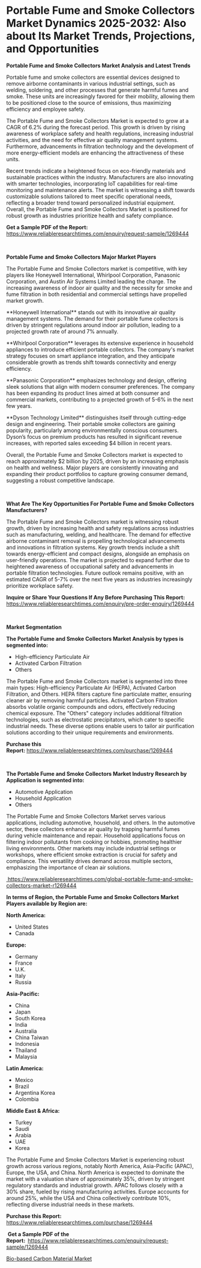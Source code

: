 <p><h1>Portable Fume and Smoke Collectors Market Dynamics 2025-2032: Also about Its Market Trends, Projections, and Opportunities</h1></p><p><strong>Portable Fume and Smoke Collectors Market Analysis and Latest Trends</strong></p>
<p><p>Portable fume and smoke collectors are essential devices designed to remove airborne contaminants in various industrial settings, such as welding, soldering, and other processes that generate harmful fumes and smoke. These units are increasingly favored for their mobility, allowing them to be positioned close to the source of emissions, thus maximizing efficiency and employee safety.</p><p>The Portable Fume and Smoke Collectors Market is expected to grow at a CAGR of 6.2% during the forecast period. This growth is driven by rising awareness of workplace safety and health regulations, increasing industrial activities, and the need for effective air quality management systems. Furthermore, advancements in filtration technology and the development of more energy-efficient models are enhancing the attractiveness of these units.</p><p>Recent trends indicate a heightened focus on eco-friendly materials and sustainable practices within the industry. Manufacturers are also innovating with smarter technologies, incorporating IoT capabilities for real-time monitoring and maintenance alerts. The market is witnessing a shift towards customizable solutions tailored to meet specific operational needs, reflecting a broader trend toward personalized industrial equipment. Overall, the Portable Fume and Smoke Collectors Market is positioned for robust growth as industries prioritize health and safety compliance.</p></p>
<p><strong>Get a Sample PDF of the Report:&nbsp;</strong> <a href="https://www.reliableresearchtimes.com/enquiry/request-sample/1269444?utm_campaign=2006&utm_medium=2&utm_source=Github&utm_content=ia&utm_term=24032025&utm_id=portable-fume-and-smoke-collectors">https://www.reliableresearchtimes.com/enquiry/request-sample/1269444</a></p>
<p>&nbsp;</p>
<p><strong>Portable Fume and Smoke Collectors Major Market Players</strong></p>
<p><p>The Portable Fume and Smoke Collectors market is competitive, with key players like Honeywell International, Whirlpool Corporation, Panasonic Corporation, and Austin Air Systems Limited leading the charge. The increasing awareness of indoor air quality and the necessity for smoke and fume filtration in both residential and commercial settings have propelled market growth.</p><p>**Honeywell International** stands out with its innovative air quality management systems. The demand for their portable fume collectors is driven by stringent regulations around indoor air pollution, leading to a projected growth rate of around 7% annually. </p><p>**Whirlpool Corporation** leverages its extensive experience in household appliances to introduce efficient portable collectors. The company's market strategy focuses on smart appliance integration, and they anticipate considerable growth as trends shift towards connectivity and energy efficiency.</p><p>**Panasonic Corporation** emphasizes technology and design, offering sleek solutions that align with modern consumer preferences. The company has been expanding its product lines aimed at both consumer and commercial markets, contributing to a projected growth of 5-6% in the next few years.</p><p>**Dyson Technology Limited** distinguishes itself through cutting-edge design and engineering. Their portable smoke collectors are gaining popularity, particularly among environmentally conscious consumers. Dyson’s focus on premium products has resulted in significant revenue increases, with reported sales exceeding $4 billion in recent years.</p><p>Overall, the Portable Fume and Smoke Collectors market is expected to reach approximately $2 billion by 2025, driven by an increasing emphasis on health and wellness. Major players are consistently innovating and expanding their product portfolios to capture growing consumer demand, suggesting a robust competitive landscape.</p></p>
<p>&nbsp;</p>
<p><strong>What Are The Key Opportunities For Portable Fume and Smoke Collectors Manufacturers?</strong></p>
<p><p>The Portable Fume and Smoke Collectors market is witnessing robust growth, driven by increasing health and safety regulations across industries such as manufacturing, welding, and healthcare. The demand for effective airborne contaminant removal is propelling technological advancements and innovations in filtration systems. Key growth trends include a shift towards energy-efficient and compact designs, alongside an emphasis on user-friendly operations. The market is projected to expand further due to heightened awareness of occupational safety and advancements in portable filtration technologies. Future outlook remains positive, with an estimated CAGR of 5-7% over the next five years as industries increasingly prioritize workplace safety.</p></p>
<p><strong>Inquire or Share Your Questions If Any Before Purchasing This Report:</strong> <a href="https://www.reliableresearchtimes.com/enquiry/pre-order-enquiry/1269444?utm_campaign=2006&utm_medium=2&utm_source=Github&utm_content=ia&utm_term=24032025&utm_id=portable-fume-and-smoke-collectors">https://www.reliableresearchtimes.com/enquiry/pre-order-enquiry/1269444</a></p>
<p>&nbsp;</p>
<p><strong>Market Segmentation</strong></p>
<p><strong>The Portable Fume and Smoke Collectors Market Analysis by types is segmented into:</strong></p>
<p><ul><li>High-efficiency Particulate Air</li><li>Activated Carbon Filtration</li><li>Others</li></ul></p>
<p><p>The Portable Fume and Smoke Collectors market is segmented into three main types: High-efficiency Particulate Air (HEPA), Activated Carbon Filtration, and Others. HEPA filters capture fine particulate matter, ensuring cleaner air by removing harmful particles. Activated Carbon Filtration absorbs volatile organic compounds and odors, effectively reducing chemical exposure. The "Others" category includes additional filtration technologies, such as electrostatic precipitators, which cater to specific industrial needs. These diverse options enable users to tailor air purification solutions according to their unique requirements and environments.</p></p>
<p><strong>Purchase this Report:&nbsp;</strong><a href="https://www.reliableresearchtimes.com/purchase/1269444?utm_campaign=2006&utm_medium=2&utm_source=Github&utm_content=ia&utm_term=24032025&utm_id=portable-fume-and-smoke-collectors">https://www.reliableresearchtimes.com/purchase/1269444</a></p>
<p>&nbsp;</p>
<p><strong>The Portable Fume and Smoke Collectors Market Industry Research by Application is segmented into:</strong></p>
<p><ul><li>Automotive Application</li><li>Household Application</li><li>Others</li></ul></p>
<p><p>The Portable Fume and Smoke Collectors Market serves various applications, including automotive, household, and others. In the automotive sector, these collectors enhance air quality by trapping harmful fumes during vehicle maintenance and repair. Household applications focus on filtering indoor pollutants from cooking or hobbies, promoting healthier living environments. Other markets may include industrial settings or workshops, where efficient smoke extraction is crucial for safety and compliance. This versatility drives demand across multiple sectors, emphasizing the importance of clean air solutions.</p></p>
<p><a href="https://www.reliableresearchtimes.com/global-portable-fume-and-smoke-collectors-market-r1269444?utm_campaign=2006&utm_medium=2&utm_source=Github&utm_content=ia&utm_term=24032025&utm_id=portable-fume-and-smoke-collectors">&nbsp;https://www.reliableresearchtimes.com/global-portable-fume-and-smoke-collectors-market-r1269444</a></p>
<p><strong>In terms of Region, the Portable Fume and Smoke Collectors Market Players available by Region are:</strong></p>
<p>
    <p> <strong> North America: </strong>
        <ul>
            <li>United States</li>
            <li>Canada</li>
        </ul>
        </p> 
    <p> <strong> Europe: </strong>
        <ul>
            <li>Germany</li>
            <li>France</li>
            <li>U.K.</li>
            <li>Italy</li>
            <li>Russia</li>
        </ul>
        </p> 
    <p> <strong> Asia-Pacific: </strong>
        <ul>
            <li>China</li>
            <li>Japan</li>
            <li>South Korea</li>
            <li>India</li>
            <li>Australia</li>
            <li>China Taiwan</li>
            <li>Indonesia</li>
            <li>Thailand</li>
            <li>Malaysia</li>
        </ul>
        </p> 
    <p> <strong> Latin America: </strong>
        <ul>
            <li>Mexico</li>
            <li>Brazil</li>
            <li>Argentina Korea</li>
            <li>Colombia</li>
        </ul>
        </p> 
    <p> <strong> Middle East & Africa: </strong>
        <ul>
            <li>Turkey</li>
            <li>Saudi</li>
            <li>Arabia</li>
            <li>UAE</li>
            <li>Korea</li>
        </ul>
    </p>
    </p>
<p><p>The Portable Fume and Smoke Collectors Market is experiencing robust growth across various regions, notably North America, Asia-Pacific (APAC), Europe, the USA, and China. North America is expected to dominate the market with a valuation share of approximately 35%, driven by stringent regulatory standards and industrial growth. APAC follows closely with a 30% share, fueled by rising manufacturing activities. Europe accounts for around 25%, while the USA and China collectively contribute 10%, reflecting diverse industrial needs in these markets.</p></p>
<p><strong>Purchase this Report: </strong><a href="https://www.reliableresearchtimes.com/purchase/1269444?utm_campaign=2006&utm_medium=2&utm_source=Github&utm_content=ia&utm_term=24032025&utm_id=portable-fume-and-smoke-collectors">https://www.reliableresearchtimes.com/purchase/1269444</a></p>
<p>&nbsp;<strong>Get a Sample PDF of the Report:&nbsp;&nbsp;</strong><a href="https://www.reliableresearchtimes.com/enquiry/request-sample/1269444?utm_campaign=2006&utm_medium=2&utm_source=Github&utm_content=ia&utm_term=24032025&utm_id=portable-fume-and-smoke-collectors">https://www.reliableresearchtimes.com/enquiry/request-sample/1269444</a></p>
<p><strong></strong></p>
<p><p><a href="https://github.com/bmorecock/Market-Research-Report-List-6/blob/main/bio-based-carbon-material-market.md?utm_campaign=2006&utm_medium=2&utm_source=Github&utm_content=ia&utm_term=24032025&utm_id=portable-fume-and-smoke-collectors">Bio-based Carbon Material Market</a></p></p>